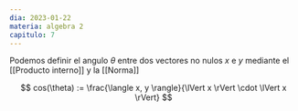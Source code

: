 ```yaml
---
dia: 2023-01-22
materia: algebra 2
capitulo: 7
---
```

Podemos definir el angulo $\theta$ entre dos vectores no nulos $x$ e $y$ mediante el [[Producto interno]] y la [[Norma]]

$$ cos(\theta) := \frac{\langle x, y \rangle}{\lVert x \rVert \cdot \lVert x \rVert} $$